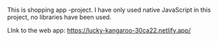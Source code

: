 This is shopping app -project. I have only used native JavaScript in this project, no libraries have been used.

LInk to the web app: https://lucky-kangaroo-30ca22.netlify.app/
